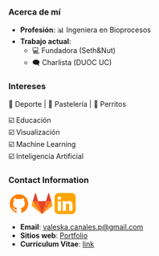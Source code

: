 ### Acerca de mí


* **Profesión**: 📊 Ingeniera en Bioprocesos
* **Trabajo actual**: 
    * 💻 Fundadora (Seth&Nut)
    * 🗨️ Charlista (DUOC UC)

### Intereses

💪 Deporte | 🍰 Pastelería | 🐶 Perritos

☑️ Educación  <br>
☑️ Visualización  <br>
☑️ Machine Learning <br> 
☑️ Inteligencia Artificial  

### Contact Information

<p align="left"> 
<a href="https://www.github.com/vcanalesp" target="_blank" rel="noreferrer"><img src="../../images/about_me/gh.png" width="42" height="42" /></a>
<a href="https://gitlab.com/vcanalesp" target="_blank" rel="noreferrer"><img src="../../images/about_me/gitlab.png" width="42" height="42" /></a>
<a href="https://www.linkedin.com/in/vcanalesp" target="_blank" rel="noreferrer"><img src="../../images/about_me/in.png" width="42" height="42" /></a> 
</p>


- **Email**: valeska.canales.p@gmail.com
- **Sitios web**: [Portfolio](https://vcanalesp.github.io/portfolio/)
- **Curriculum Vitae**: [link](https://gitlab.com/vcanalesp/cv)



